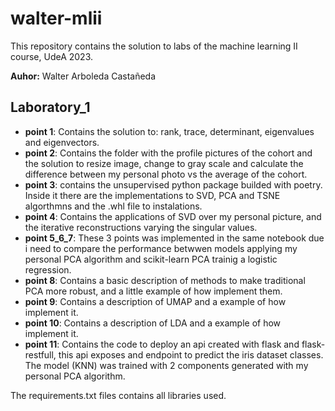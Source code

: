 # walter-mlii

This repository contains the solution to labs of the machine learning II course, UdeA 2023.

**Auhor:** Walter Arboleda Castañeda

## Laboratory_1
- **point 1**: Contains the solution to: rank, trace, determinant, eigenvalues and eigenvectors.
- **point 2**: Contains the folder with the profile pictures of the cohort and the solution to resize image, change to gray scale and calculate the difference between my personal photo vs the average of the cohort.
- **point 3**: contains the unsupervised python package builded with poetry. Inside it there are the implementations to SVD, PCA and TSNE algorthmns and the .whl file to instalations.
- **point 4**: Contains the applications of SVD over my personal picture, and the iterative reconstructions varying the singular values.
- **point 5_6_7**: These 3 points was implemented in the same notebook due i need to compare the performance betwwen models applying my personal PCA algorithm and scikit-learn PCA trainig a logistic regression.
- **point 8**: Contains a basic description of methods to make traditional PCA more robust, and a little example of how implement them.
- **point 9**: Contains a description of UMAP and a example of how implement it.
- **point 10**: Contains a description of LDA and a example of how implement it.
- **point 11**: Contains the code to deploy an api created with flask and flask-restfull, this api exposes and endpoint to predict the iris dataset classes. The model (KNN) was trained with 2 components generated with my personal PCA algorithm.

The requirements.txt files contains all libraries used.